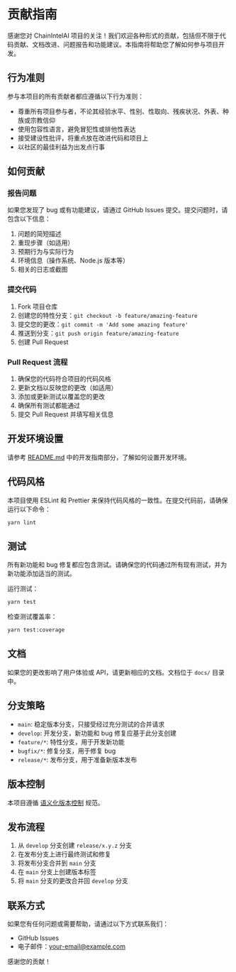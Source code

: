 # 贡献指南

感谢您对 ChainIntelAI 项目的关注！我们欢迎各种形式的贡献，包括但不限于代码贡献、文档改进、问题报告和功能建议。本指南将帮助您了解如何参与项目开发。

## 行为准则

参与本项目的所有贡献者都应遵循以下行为准则：

- 尊重所有项目参与者，不论其经验水平、性别、性取向、残疾状况、外表、种族或宗教信仰
- 使用包容性语言，避免冒犯性或排他性表达
- 接受建设性批评，将重点放在改进代码和项目上
- 以社区的最佳利益为出发点行事

## 如何贡献

### 报告问题

如果您发现了 bug 或有功能建议，请通过 GitHub Issues 提交。提交问题时，请包含以下信息：

1. 问题的简短描述
2. 重现步骤（如适用）
3. 预期行为与实际行为
4. 环境信息（操作系统、Node.js 版本等）
5. 相关的日志或截图

### 提交代码

1. Fork 项目仓库
2. 创建您的特性分支：`git checkout -b feature/amazing-feature`
3. 提交您的更改：`git commit -m 'Add some amazing feature'`
4. 推送到分支：`git push origin feature/amazing-feature`
5. 创建 Pull Request

### Pull Request 流程

1. 确保您的代码符合项目的代码风格
2. 更新文档以反映您的更改（如适用）
3. 添加或更新测试以覆盖您的更改
4. 确保所有测试都能通过
5. 提交 Pull Request 并填写相关信息

## 开发环境设置

请参考 [README.md](README.md) 中的开发指南部分，了解如何设置开发环境。

## 代码风格

本项目使用 ESLint 和 Prettier 来保持代码风格的一致性。在提交代码前，请确保运行以下命令：

```bash
yarn lint
```

## 测试

所有新功能和 bug 修复都应包含测试。请确保您的代码通过所有现有测试，并为新功能添加适当的测试。

运行测试：

```bash
yarn test
```

检查测试覆盖率：

```bash
yarn test:coverage
```

## 文档

如果您的更改影响了用户体验或 API，请更新相应的文档。文档位于 `docs/` 目录中。

## 分支策略

- `main`: 稳定版本分支，只接受经过充分测试的合并请求
- `develop`: 开发分支，新功能和 bug 修复应基于此分支创建
- `feature/*`: 特性分支，用于开发新功能
- `bugfix/*`: 修复分支，用于修复 bug
- `release/*`: 发布分支，用于准备新版本发布

## 版本控制

本项目遵循 [语义化版本控制](https://semver.org/lang/zh-CN/) 规范。

## 发布流程

1. 从 `develop` 分支创建 `release/x.y.z` 分支
2. 在发布分支上进行最终测试和修复
3. 将发布分支合并到 `main` 分支
4. 在 `main` 分支上创建版本标签
5. 将 `main` 分支的更改合并回 `develop` 分支

## 联系方式

如果您有任何问题或需要帮助，请通过以下方式联系我们：

- GitHub Issues
- 电子邮件：[your-email@example.com](mailto:your-email@example.com)

感谢您的贡献！
